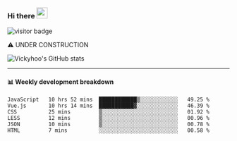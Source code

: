 ### Hi there <a href="https://www.gautamkrishnar.com/"><img src="https://media.giphy.com/media/hvRJCLFzcasrR4ia7z/giphy.gif" width="25px"></a>

![visitor badge](https://visitor-badge.glitch.me/badge?page_id=vickyhoo.vickyhoo&left_color=black&right_color=cornflowerblue)

⚠️ UNDER CONSTRUCTION

![Vickyhoo's GitHub stats](https://github-readme-stats.vercel.app/api?username=vickyhoo&theme=react&show_icons=true&count_private=true)

---

#### :bar_chart: Weekly development breakdown

<!--START_SECTION:waka-->

```text
JavaScript   10 hrs 52 mins  ████████████▒░░░░░░░░░░░░   49.25 %
Vue.js       10 hrs 14 mins  ███████████▓░░░░░░░░░░░░░   46.39 %
CSS          25 mins         ▒░░░░░░░░░░░░░░░░░░░░░░░░   01.92 %
LESS         12 mins         ▒░░░░░░░░░░░░░░░░░░░░░░░░   00.96 %
JSON         10 mins         ▒░░░░░░░░░░░░░░░░░░░░░░░░   00.78 %
HTML         7 mins          ░░░░░░░░░░░░░░░░░░░░░░░░░   00.58 %
```

<!--END_SECTION:waka-->


<!--
**vickyhoo/vickyhoo** is a ✨ _special_ ✨ repository because its `README.md` (this file) appears on your GitHub profile.

Here are some ideas to get you started:

- 🔭 I’m currently working on ...
- 🌱 I’m currently learning ...
- 👯 I’m looking to collaborate on ...
- 🤔 I’m looking for help with ...
- 💬 Ask me about ...
- 📫 How to reach me: ...
- 😄 Pronouns: ...
- ⚡ Fun fact: ...
-->
